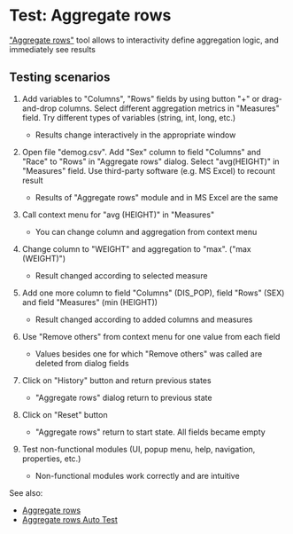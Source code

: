 <!-- TITLE: Tests: Aggregate Rows -->
<!-- SUBTITLE: -->

# Test: Aggregate rows

["Aggregate rows"](../dialogs/aggregate-rows.md) tool allows to interactivity define aggregation logic, and immediately
see results

## Testing scenarios

1. Add variables to "Columns", "Rows" fields by using button "+" or drag-and-drop columns. Select different aggregation
   metrics in "Measures" field. Try different types of variables (string, int, long, etc.)
   * Results change interactively in the appropriate window

1. Open file "demog.csv". Add "Sex" column to field "Columns" and "Race" to "Rows" in "Aggregate rows" dialog. Select 
  "avg(HEIGHT)" in "Measures" field. Use third-party software (e.g. MS Excel) to recount  result 
   * Results of "Aggregate rows" module and in MS Excel are the same

1. Call context menu for "avg (HEIGHT)" in "Measures"
   * You can change column and aggregation from context menu
   
1. Change column to "WEIGHT" and aggregation to "max". ("max (WEIGHT)")
   * Result changed according to selected measure
   
1. Add one more column to field "Columns" (DIS_POP), field "Rows" (SEX) and field "Measures" (min (HEIGHT))
   * Result changed according to added columns and measures

1. Use "Remove others" from context menu for one value from each field
   * Values ​​besides one for which "Remove others" was called are deleted from dialog fields

1. Click on "History" button and return previous states
   * "Aggregate rows" dialog return to previous state

1. Click on "Reset" button
   * "Aggregate rows" return to start state. All fields became empty

1. Test non-functional modules (UI, popup menu, help, navigation, properties, etc.)
   * Non-functional modules work correctly and are intuitive

See also:
* [Aggregate rows](../dialogs/aggregate-rows.md)
* [Aggregate rows Auto Test](aggregate-rows-test.side)